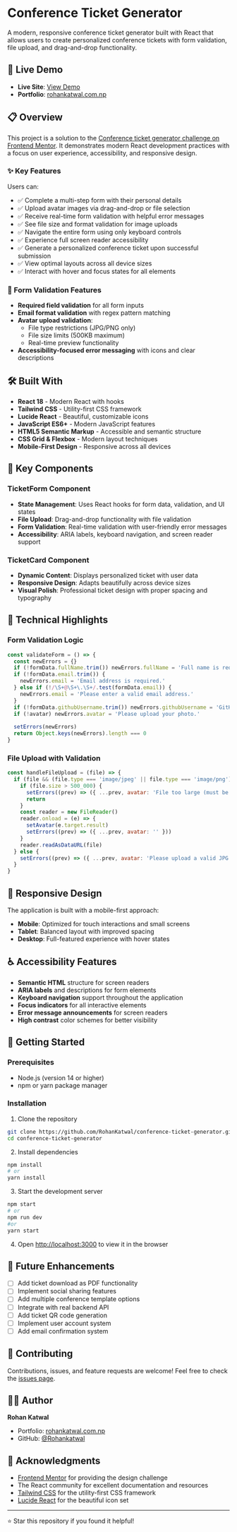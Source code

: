 # Conference Ticket Generator

A modern, responsive conference ticket generator built with React that allows users to create personalized conference tickets with form validation, file upload, and drag-and-drop functionality.


## 🚀 Live Demo

- **Live Site**: [View Demo]()
- **Portfolio**: [rohankatwal.com.np](https://www.rohankatwal.com.np/)

## 📋 Overview

This project is a solution to the [Conference ticket generator challenge on Frontend Mentor](https://www.frontendmentor.io/challenges/conference-ticket-generator-oq5gFIU12w). It demonstrates modern React development practices with a focus on user experience, accessibility, and responsive design.

### ✨ Key Features

Users can:
- ✅ Complete a multi-step form with their personal details
- ✅ Upload avatar images via drag-and-drop or file selection
- ✅ Receive real-time form validation with helpful error messages
- ✅ See file size and format validation for image uploads
- ✅ Navigate the entire form using only keyboard controls
- ✅ Experience full screen reader accessibility
- ✅ Generate a personalized conference ticket upon successful submission
- ✅ View optimal layouts across all device sizes
- ✅ Interact with hover and focus states for all elements

### 🎯 Form Validation Features

- **Required field validation** for all form inputs
- **Email format validation** with regex pattern matching
- **Avatar upload validation**:
  - File type restrictions (JPG/PNG only)
  - File size limits (500KB maximum)
  - Real-time preview functionality
- **Accessibility-focused error messaging** with icons and clear descriptions

## 🛠️ Built With

- **React 18** - Modern React with hooks
- **Tailwind CSS** - Utility-first CSS framework
- **Lucide React** - Beautiful, customizable icons
- **JavaScript ES6+** - Modern JavaScript features
- **HTML5 Semantic Markup** - Accessible and semantic structure
- **CSS Grid & Flexbox** - Modern layout techniques
- **Mobile-First Design** - Responsive across all devices

## 🎨 Key Components

### TicketForm Component
- **State Management**: Uses React hooks for form data, validation, and UI states
- **File Upload**: Drag-and-drop functionality with file validation
- **Form Validation**: Real-time validation with user-friendly error messages
- **Accessibility**: ARIA labels, keyboard navigation, and screen reader support

### TicketCard Component
- **Dynamic Content**: Displays personalized ticket with user data
- **Responsive Design**: Adapts beautifully across device sizes
- **Visual Polish**: Professional ticket design with proper spacing and typography

## 🔧 Technical Highlights

### Form Validation Logic
```javascript
const validateForm = () => {
  const newErrors = {}
  if (!formData.fullName.trim()) newErrors.fullName = 'Full name is required.'
  if (!formData.email.trim()) {
    newErrors.email = 'Email address is required.'
  } else if (!/\S+@\S+\.\S+/.test(formData.email)) {
    newErrors.email = 'Please enter a valid email address.'
  }
  if (!formData.githubUsername.trim()) newErrors.githubUsername = 'GitHub username is required.'
  if (!avatar) newErrors.avatar = 'Please upload your photo.'
  
  setErrors(newErrors)
  return Object.keys(newErrors).length === 0
}
```

### File Upload with Validation
```javascript
const handleFileUpload = (file) => {
  if (file && (file.type === 'image/jpeg' || file.type === 'image/png')) {
    if (file.size > 500_000) {
      setErrors((prev) => ({ ...prev, avatar: 'File too large (must be under 500KB).' }))
      return
    }
    const reader = new FileReader()
    reader.onload = (e) => {
      setAvatar(e.target.result)
      setErrors((prev) => ({ ...prev, avatar: '' }))
    }
    reader.readAsDataURL(file)
  } else {
    setErrors((prev) => ({ ...prev, avatar: 'Please upload a valid JPG or PNG file.' }))
  }
}
```

## 📱 Responsive Design

The application is built with a mobile-first approach:
- **Mobile**: Optimized for touch interactions and small screens
- **Tablet**: Balanced layout with improved spacing
- **Desktop**: Full-featured experience with hover states

## ♿ Accessibility Features

- **Semantic HTML** structure for screen readers
- **ARIA labels** and descriptions for form elements
- **Keyboard navigation** support throughout the application
- **Focus indicators** for all interactive elements
- **Error message announcements** for screen readers
- **High contrast** color schemes for better visibility

## 🚀 Getting Started

### Prerequisites
- Node.js (version 14 or higher)
- npm or yarn package manager

### Installation

1. Clone the repository
```bash
git clone https://github.com/RohanKatwal/conference-ticket-generator.git
cd conference-ticket-generator
```

2. Install dependencies
```bash
npm install
# or
yarn install
```

3. Start the development server
```bash
npm start
# or
npm run dev
#or
yarn start
```

4. Open [http://localhost:3000](http://localhost:3000) to view it in the browser

## 🎯 Future Enhancements

- [ ] Add ticket download as PDF functionality
- [ ] Implement social sharing features
- [ ] Add multiple conference template options
- [ ] Integrate with real backend API
- [ ] Add ticket QR code generation
- [ ] Implement user account system
- [ ] Add email confirmation system

## 🤝 Contributing

Contributions, issues, and feature requests are welcome! Feel free to check the [issues page](https://github.com/RohanKatwal/conference-ticket-generator/issues).


## 👨‍💻 Author

**Rohan Katwal**
- Portfolio: [rohankatwal.com.np](https://www.rohankatwal.com.np/)
- GitHub: [@Rohankatwal](https://github.com/RohanKatwal)

## 🙏 Acknowledgments

- [Frontend Mentor](https://www.frontendmentor.io) for providing the design challenge
- The React community for excellent documentation and resources
- [Tailwind CSS](https://tailwindcss.com) for the utility-first CSS framework
- [Lucide React](https://lucide.dev) for the beautiful icon set

---

⭐ Star this repository if you found it helpful!